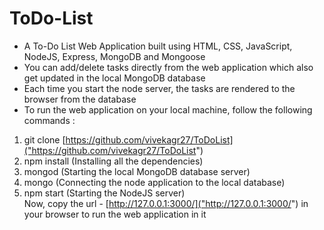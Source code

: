 # ToDo-List
* A To-Do List Web Application built using HTML, CSS, JavaScript, NodeJS, Express, MongoDB and Mongoose
* You can add/delete tasks directly from the web application which also get updated in the local MongoDB database
* Each time you start the node server, the tasks are rendered to the browser from the database
* To run the web application on your local machine, follow the following commands :
1. git clone [https://github.com/vivekagr27/ToDoList]("https://github.com/vivekagr27/ToDoList")
2. npm install (Installing all the dependencies)
3. mongod (Starting the local MongoDB database server)
4. mongo (Connecting the node application to the local database)
5. npm start (Starting the NodeJS server)\
Now, copy the url - [http://127.0.0.1:3000/]("http://127.0.0.1:3000/") in your browser to run the web application in it

